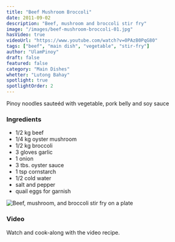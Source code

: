 ```yaml
---
title: "Beef Mushroom Broccoli"
date: 2011-09-02
description: "Beef, mushroom and broccoli stir fry"
image: "/images/beef-mushroom-broccoli-01.jpg"
hasVideo: true
videoUrl: "https://www.youtube.com/watch?v=0PAzB0PqG80"
tags: ["beef", "main dish", "vegetable", "stir-fry"]
author: "UlamPinoy"
draft: false
featured: false
category: "Main Dishes"
whetter: "Lutong Bahay"
spotlight: true
spotlightOrder: 2
---
```


Pinoy noodles sauteéd with vegetable, pork belly and soy sauce

### Ingredients

- 1/2 kg beef
- 1/4 kg oyster mushroom
- 1/2 kg broccoli
- 3 gloves garlic
- 1 onion
- 3 tbs. oyster sauce
- 1 tsp cornstarch
- 1/2 cold water
- salt and pepper
- quail eggs for garnish

![Beef, mushroom, and broccoli stir fry on a plate](/images/beef-mushroom-broccoli-02.jpg)

### Video

Watch and cook-along with the video recipe.
